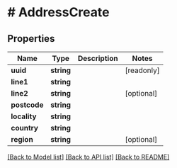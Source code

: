 # # AddressCreate

## Properties

Name | Type | Description | Notes
------------ | ------------- | ------------- | -------------
**uuid** | **string** |  | [readonly]
**line1** | **string** |  |
**line2** | **string** |  | [optional]
**postcode** | **string** |  |
**locality** | **string** |  |
**country** | **string** |  |
**region** | **string** |  | [optional]

[[Back to Model list]](../../README.md#models) [[Back to API list]](../../README.md#endpoints) [[Back to README]](../../README.md)
